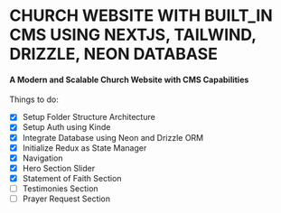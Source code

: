 # CHURCH WEBSITE WITH BUILT_IN CMS USING NEXTJS, TAILWIND, DRIZZLE, NEON DATABASE

#### A Modern and Scalable Church Website with CMS Capabilities

Things to do:

- [x] Setup Folder Structure Architecture
- [x] Setup Auth using Kinde
- [x] Integrate Database using Neon and Drizzle ORM
- [x] Initialize Redux as State Manager
- [x] Navigation
- [x] Hero Section Slider
- [x] Statement of Faith Section
- [ ] Testimonies Section
- [ ] Prayer Request Section
